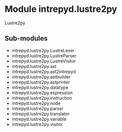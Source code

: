 Module intrepyd.lustre2py
=========================
Lustre2py

Sub-modules
-----------
* intrepyd.lustre2py.LustreLexer
* intrepyd.lustre2py.LustreParser
* intrepyd.lustre2py.LustreVisitor
* intrepyd.lustre2py.ast
* intrepyd.lustre2py.ast2intrepyd
* intrepyd.lustre2py.astbuilder
* intrepyd.lustre2py.astprinter
* intrepyd.lustre2py.datatype
* intrepyd.lustre2py.expression
* intrepyd.lustre2py.instruction
* intrepyd.lustre2py.node
* intrepyd.lustre2py.parser
* intrepyd.lustre2py.translator
* intrepyd.lustre2py.variable
* intrepyd.lustre2py.visitor